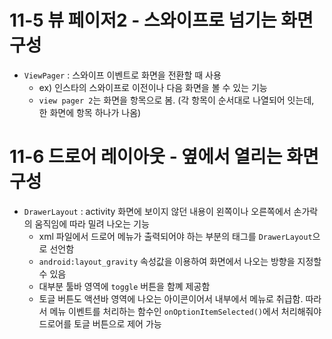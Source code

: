 # 11-5 뷰 페이저2 - 스와이프로 넘기는 화면 구성
- `ViewPager` : 스와이프 이벤트로 화면을 전환할 때 사용
  - ex) 인스타의 스와이프로 이전이나 다음 화면을 볼 수 있는 기능
  - `view pager 2`는 화면을 항목으로 봄. (각 항목이 순서대로 나열되어 잇는데, 한 화면에 항목 하나가 나옴)

# 11-6 드로어 레이아웃 - 옆에서 열리는 화면 구성
- `DrawerLayout` : activity 화면에 보이지 않던 내용이 왼쪽이나 오른쪽에서 손가락의 움직임에 따라 밀려 나오는 기능
  - xml 파일에서 드로어 메뉴가 출력되어야 하는 부분의 태그를 `DrawerLayout`으로 선언함
  - `android:layout_gravity` 속성값을 이용하여 화면에서 나오는 방향을 지정할 수 있음
  - 대부분 툴바 영역에 `toggle` 버튼을 함꼐 제공함
  - 토글 버튼도 액션바 영역에 나오는 아이콘이어서 내부에서 메뉴로 취급함. 따라서 메뉴 이벤트를 처리하는 함수인 `onOptionItemSelected()`에서 처리해줘야 드로어를 토글 버튼으로 제어 가능

